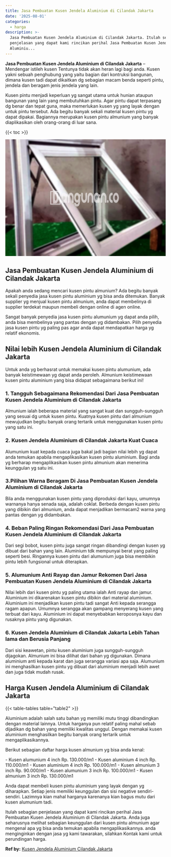```yaml
---
title: Jasa Pembuatan Kusen Jendela Aluminium di Cilandak Jakarta
date: '2025-08-01'
categories:
  - harga
description: >-
  Jasa Pembuatan Kusen Jendela Aluminium di Cilandak Jakarta. Itulah sebagian
  penjelasan yang dapat kami rincikan perihal Jasa Pembuatan Kusen Jendela
  Aluminiu...
---
```


**Jasa Pembuatan Kusen Jendela Aluminium di Cilandak Jakarta** – Mendengar istileh kusen Tentunya tidak akan heran lagi bagi anda. Kusen yakni sebuah penghubung yang yaitu bagian dari kontruksi bangunan, dimana kusen tadi dapat dikaitkan dg sebagian macam benda seperti pintu, jendela dan beragam jenis jendela yang lain.

Kusen pintu menjadi keperluan yg sangat utama untuk hunian ataupun bangunan yang lain yang membutuhkan pintu. Agar pintu dapat terpasang dg benar dan tepat guna, maka memerlukan kusen yg yang layak dengan untuk pintu tersebut. Ada begitu banyak sekali material kusen pintu yg dapat dipakai. Bagiannya merupakan kusen pintu almunium yang banyak diaplikasikan oleh orang-orang di luar sana.

{{< toc >}}

![Jasa Pembuatan Kusen Jendela Aluminium di Cilandak Jakarta](/images/harga-kusen-jendela-alumunium-01.png)

## Jasa Pembuatan Kusen Jendela Aluminium di Cilandak Jakarta

Apakah anda sedang mencari kusen pintu almunium? Ada begitu banyak sekali penyedia jasa kusen pintu aluminium yg bisa anda ditemukan. Banyak supplier yg menjual kusen pintu almunium, anda dapat membelinya di supplier terdekat maupun membeli dengan online di agen online.

Sangat banyak penyedia jasa kusen pintu alumunium yg dapat anda pilih, anda bisa membelinya yang pantas dengan yg didambakan. Pilih penyedia jasa kusen pintu yg paling pas agar anda dapat mendapatkan harga yg relatif ekonomis.

## Nilai lebih Kusen Jendela Aluminium di Cilandak Jakarta

Untuk anda yg berhasrat untuk memakai kusen pintu alumunium, ada banyak keistimewaan yg dapat anda peroleh. Almunium keistimewaan kusen pintu aluminium yang bisa didapat sebagaimana berikut ini!

### 1\. Tangguh Sebagaimana Rekomendasi Dari Jasa Pembuatan Kusen Jendela Aluminium di Cilandak Jakarta

Almunium ialah beberapa material yang sangat kuat dan sungguh-sungguh yang sesuai dg untuk kusen pintu. Kuatnya kusen pintu dari almunium mewujudkan begitu banyak orang tertarik untuk menggunakan kusen pintu yang satu ini.

### 2\. Kusen Jendela Aluminium di Cilandak Jakarta Kuat Cuaca

Alumunium kuat kepada cuaca juga bakal jadi bagian nilai lebih yg dapat anda temukan apabila mengaplikasikan kusen pintu aluminium. Bagi anda yg berharap mengaplikasikan kusen pintu almunium akan menerima keunggulan yg satu ini.

### 3.Pilihan Warna Beragam Di Jasa Pembuatan Kusen Jendela Aluminium di Cilandak Jakarta

Bila anda menggunakan kusen pintu yang diproduksi dari kayu, umumnya warnanya hanya senada saja, adalah coklat. Berbeda dengan kusen pintu yang dibikin dari almunium, anda dapat menjadikan bermacam2 warna yang pantas dengan yg didambakan.

### 4\. Beban Paling Ringan Rekomendasi Dari Jasa Pembuatan Kusen Jendela Aluminium di Cilandak Jakarta

Dari segi bobot, kusen pintu juga sangat ringan dibandingi dengan kusen yg dibuat dari bahan yang lain. Aluminium tdk mempunyai berat yang paling seperti besi. Ringannya kusen pintu dari alumunium juga bisa membikin pintu lebih fungsional untuk diterapkan.

### 5\. Alumunium Anti Rayap dan Jamur Rekomen Dari Jasa Pembuatan Kusen Jendela Aluminium di Cilandak Jakarta

Nilai lebih dari kusen pintu yg paling utama ialah Anti rayap dan jamur. Aluminium ini dikarenakan kusen pintu dibikin dari material aluminium. Aluminium ini menjadikan kusen pintu tadi sangat Anti kepada serangga ragam apapun. Umumnya serangga akan gampang menyerang kusen yang terbuat dari kayu. Aluminium ini dapat menyebabkan keroposnya kayu dan rusaknya pintu yang digunakan.

### 6\. Kusen Jendela Aluminium di Cilandak Jakarta Lebih Tahan lama dan Berusia Panjang

Dari sisi keawetan, pintu kusen aluminium juga sungguh-sungguh dijagokan. Almunium ini bisa dilihat dari bahan yg digunakan. Dimana aluminium anti kepada karat dan juga serangga variasi apa saja. Alumunium ini menghasilkan kusen pintu yg dibuat dari aluminium menjadi lebih awet dan juga tidak mudah rusak.

## Harga Kusen Jendela Aluminium di Cilandak Jakarta

{{< table-tables table="table2" >}}

Aluminium adalah salah satu bahan yg memiliki mutu tinggi dibandingkan dengan material lainnya. Untuk harganya pun relatif paling mahal sebab dijadikan dg bahan yang memiliki kwalitas unggul. Dengan memakai kusen aluminium menghasilkan begitu banyak orang tertarik untuk mengaplikasikannya.

Berikut sebagian daftar harga kusen almunium yg bisa anda kenal:

\- Kusen alumunium 4 inch Rp. 130.000/m1 - Kusen aluminium 4 inch Rp. 110.000/m1 - Kusen aluminium 4 inch Rp. 100.000/m1 - Kusen almunium 3 inch Rp. 90.000/m1 - Kusen alumunium 3 inch Rp. 100.000/m1 - Kusen almunium 3 inch Rp. 130.000/m1

Anda dapat membeli kusen pintu aluminium yang layak dengan yg diharapkan. Setiap jenis memiliki keunggulan dan sisi negative sendiri-sendiri. Lazimnya kian mahal harganya karenanya kian bagus mutu dari kusen alumunium tadi.

Itulah sebagian penjelasan yang dapat kami rincikan perihal Jasa Pembuatan Kusen Jendela Aluminium di Cilandak Jakarta. Anda juga seharusnya melihat sebagian keunggulan dari kusen pintu almunium agar mengenal apa yg bisa anda temukan apabila mengaplikasikannya. anda menginginkan dengan jasa yg kami tawarakan, silahkan Kontak kami untuk perundingan harga.

**Ref by:** [Kusen Jendela Aluminium Cilandak Jakarta](https://id.wikipedia.org/wiki/Kusen)
